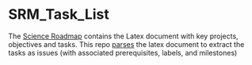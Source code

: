 # SRM_Task_List

The [Science Roadmap](https://github.com/DarkEnergyScienceCollaboration/Science_Roadmap) contains the Latex document with key projects, objectives and tasks. This repo [parses](https://gist.github.com/joezuntz/55220a8c9c9c9ba8e062) the latex document to extract the tasks as issues (with associated prerequisites, labels, and milestones)
